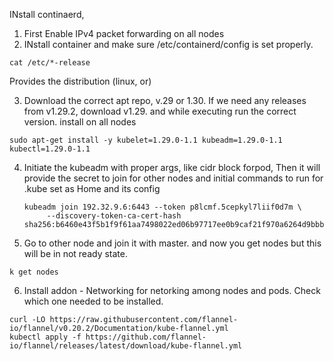 INstall continaerd, 
1. First Enable IPv4 packet forwarding  on all nodes
2. INstall container and make sure /etc/containerd/config is set properly.

```
cat /etc/*-release
```
Provides the distribution (linux, or)

3.  Download the correct apt repo, v.29 or 1.30. If we need any releases from v1.29.2, download v1.29. and while executing run the correct version. install on all nodes

```
sudo apt-get install -y kubelet=1.29.0-1.1 kubeadm=1.29.0-1.1 kubectl=1.29.0-1.1
```

4. Initiate the kubeadm with proper args, like cidr block forpod, Then it will provide the secret to join for other nodes and initial commands to run for .kube set as Home and its config

   ```
   kubeadm join 192.32.9.6:6443 --token p8lcmf.5cepkyl7liif0d7m \
        --discovery-token-ca-cert-hash sha256:b6460e43f5b1f9f61aa7498022ed06b97717ee0b9caf21f970a6264d9bbb24c0
   ```  
5. Go to other node and join it with master. and now you get nodes but this will be in not ready state.

```
k get nodes
```
6. Install addon - Networking for netorking among nodes and pods. Check which one needed to be installed. 
```
curl -LO https://raw.githubusercontent.com/flannel-io/flannel/v0.20.2/Documentation/kube-flannel.yml
kubectl apply -f https://github.com/flannel-io/flannel/releases/latest/download/kube-flannel.yml
```
